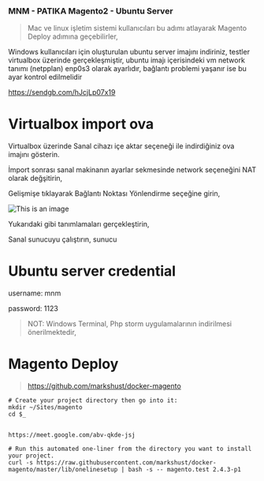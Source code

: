 ### MNM - PATIKA Magento2 - Ubuntu Server 

> Mac ve linux işletim sistemi kullanıcıları bu adımı atlayarak Magento Deploy adımına geçebilirler,

Windows kullanıcıları için oluşturulan ubuntu server imajını indiriniz, testler virtualbox üzerinde gerçekleşmiştir, ubuntu imajı içerisindeki vm network tanımı (netpplan) enp0s3 olarak ayarlıdır, bağlantı problemi yaşanır ise bu ayar kontrol edilmelidir

https://sendgb.com/hJcjLp07x19


# Virtualbox import ova

Virtualbox üzerinde Sanal cihazı içe aktar seçeneği ile indirdiğiniz ova imajını gösterin.

İmport sonrası sanal makinanın ayarlar sekmesinde network seçeneğini NAT olarak değşitirin,

Gelişmişe tıklayarak Bağlantı Noktası Yönlendirme seçeğine girin,

![This is an image](https://i.ibb.co/bHMGkQ0/Screen-Shot-2021-11-24-at-15-43-10.png)

Yukarıdaki gibi tanımlamaları gerçekleştirin,

Sanal sunucuyu çalıştırın, sunucu 


# Ubuntu server credential

username: mnm

password: 1123


> NOT: Windows Terminal, Php storm uygulamalarının indirilmesi önerilmektedir,

# Magento Deploy

> https://github.com/markshust/docker-magento

```
# Create your project directory then go into it:
mkdir ~/Sites/magento
cd $_


https://meet.google.com/abv-qkde-jsj

# Run this automated one-liner from the directory you want to install your project.
curl -s https://raw.githubusercontent.com/markshust/docker-magento/master/lib/onelinesetup | bash -s -- magento.test 2.4.3-p1
```


